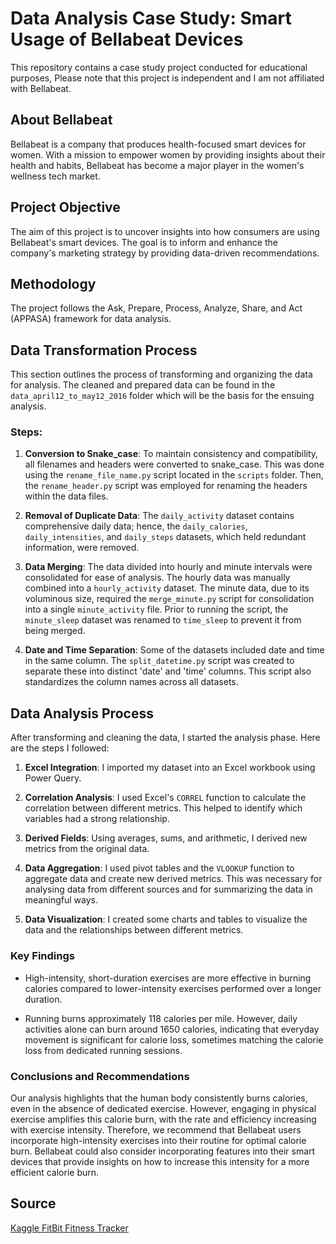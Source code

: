 # Data Analysis Case Study: Smart Usage of Bellabeat Devices
This repository contains a case study project conducted for educational purposes, Please note that this project is independent and I am not affiliated with Bellabeat.


## About Bellabeat
Bellabeat is a company that produces health-focused smart devices for women. With a mission to empower women by providing insights about their health and habits, Bellabeat has become a major player in the women's wellness tech market.

## Project Objective
The aim of this project is to uncover insights into how consumers are using Bellabeat's smart devices. The goal is to inform and enhance the company's marketing strategy by providing data-driven recommendations.

## Methodology
The project follows the Ask, Prepare, Process, Analyze, Share, and Act (APPASA) framework for data analysis.

## Data Transformation Process
This section outlines the process of transforming and organizing the data for analysis. The cleaned and prepared data can be found in the `data_april12_to_may12_2016` folder which will be the basis for the ensuing analysis.

  ### Steps:
  1. **Conversion to Snake_case**: To maintain consistency and compatibility, all filenames and headers were converted to snake_case. This was done using the `rename_file_name.py` script located in the `scripts` folder. Then, the `rename_header.py` script was employed for renaming the headers within the data files.

  2. **Removal of Duplicate Data**: The `daily_activity` dataset contains comprehensive daily data; hence, the `daily_calories`, `daily_intensities`, and `daily_steps` datasets, which held redundant information, were removed.

  3. **Data Merging**: The data divided into hourly and minute intervals were consolidated for ease of analysis. The hourly data was manually combined into a `hourly_activity` dataset.
  The minute data, due to its voluminous size, required the `merge_minute.py` script for consolidation into a single `minute_activity` file. Prior to running the script, the `minute_sleep` dataset was renamed to `time_sleep` to prevent it from being merged.
  
  4. **Date and Time Separation**: Some of the datasets included date and time in the same column. The `split_datetime.py` script was created to separate these into distinct 'date' and 'time' columns. This script also standardizes the column names across all datasets.

## Data Analysis Process

After transforming and cleaning the data, I started the analysis phase. Here are the steps I followed:

  1. **Excel Integration**: I imported my dataset into an Excel workbook using Power Query.

  2. **Correlation Analysis**: I used Excel's `CORREL` function to calculate the correlation between different metrics. This helped to identify which variables had a strong relationship.

  3. **Derived Fields**: Using averages, sums, and arithmetic, I derived new metrics from the original data.

  4. **Data Aggregation**: I used pivot tables and the `VLOOKUP` function to aggregate data and create new derived metrics. This was necessary for analysing data from different sources and for summarizing the data in meaningful ways.

  5. **Data Visualization**: I created some charts and tables to visualize the data and the relationships between different metrics.

### Key Findings
- High-intensity, short-duration exercises are more effective in burning calories compared to lower-intensity exercises performed over a longer duration.

- Running burns approximately 118 calories per mile. However, daily activities alone can burn around 1650 calories, indicating that everyday movement is significant for calorie loss, sometimes matching the calorie loss from dedicated running sessions.

### Conclusions and Recommendations
Our analysis highlights that the human body consistently burns calories, even in the absence of dedicated exercise. However, engaging in physical exercise amplifies this calorie burn, with the rate and efficiency increasing with exercise intensity. Therefore, we recommend that Bellabeat users incorporate high-intensity exercises into their routine for optimal calorie burn. Bellabeat could also consider incorporating features into their smart devices that provide insights on how to increase this intensity for a more efficient calorie burn.

## Source
[Kaggle FitBit Fitness Tracker](https://www.kaggle.com/datasets/arashnic/fitbit)
